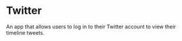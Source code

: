 # Twitter
An app that allows users to log in to their Twitter account to view their timeline tweets.
